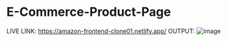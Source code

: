 # E-Commerce-Product-Page
LIVE LINK: https://amazon-frontend-clone01.netlify.app/ 
OUTPUT: 
![image](https://github.com/KUSHx123/E-Commerce-Product-Page/assets/155224219/0a6a4e68-88d8-4aad-a18b-54181dce8336)
